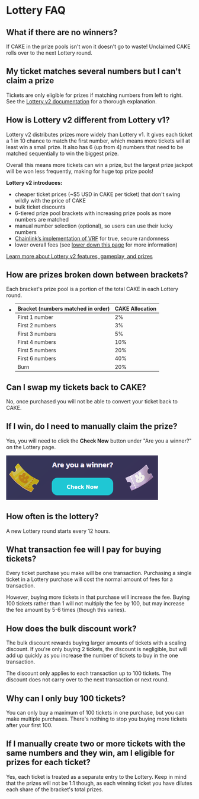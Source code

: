# Lottery FAQ

## What if there are no winners?

If CAKE in the prize pools isn't won it doesn't go to waste! Unclaimed CAKE rolls over to the next Lottery round.

## My ticket matches several numbers but I can't claim a prize

Tickets are only eligible for prizes if matching numbers from left to right. See the [Lottery v2 documentation](./) for a thorough explanation.

## How is Lottery v2 different from Lottery v1?

Lottery v2 distributes prizes more widely than Lottery v1. It gives each ticket a 1 in 10 chance to match the first number, which means more tickets will at least win a small prize. It also has 6 \(up from 4\) numbers that need to be matched sequentially to win the biggest prize.

Overall this means more tickets can win a prize, but the largest prize jackpot will be won less frequently, making for huge top prize pools!

**Lottery v2 introduces:**

* cheaper ticket prices \(~$5 USD in CAKE per ticket\) that don't swing wildly with the price of CAKE
* bulk ticket discounts
* 6-tiered prize pool brackets with increasing prize pools as more numbers are matched
* manual number selection \(optional\), so users can use their lucky numbers
* [Chainlink’s implementation of VRF](https://docs.chain.link/docs/chainlink-vrf/) for true, secure randomness
* lower overall fees \(see [lower down this page](lottery-faq.md#what-transaction-fee-will-i-pay-for-buying-tickets) for more information\)

[Learn more about Lottery v2 features, gameplay, and prizes](./)

## How are prizes broken down between brackets?

Each bracket's prize pool is a portion of the total CAKE in each Lottery round. 

* | Bracket \(numbers matched in order\) | CAKE Allocation |
  | :--- | :--- |
  | First 1 number | 2% |
  | First 2 numbers | 3% |
  | First 3 numbers | 5% |
  | First 4 numbers | 10% |
  | First 5 numbers | 20% |
  | First 6 numbers | 40% |
  | Burn | 20% |

## Can I swap my tickets back to CAKE?

No, once purchased you will not be able to convert your ticket back to CAKE.

## If I win, do I need to manually claim the prize?

Yes, you will need to click the **Check Now** button under "Are you a winner?" on the Lottery page.

![](../../.gitbook/assets/image%20%2886%29.png)

## How often is the lottery?

A new Lottery round starts every 12 hours.

## What transaction fee will I pay for buying tickets?

Every ticket purchase you make will be one transaction. Purchasing a single ticket in a Lottery purchase will cost the normal amount of fees for a transaction.

However, buying more tickets in that purchase will increase the fee. Buying 100 tickets rather than 1 will not multiply the fee by 100, but may increase the fee amount by 5-6 times \(though this varies\).

## How does the bulk discount work?

The bulk discount rewards buying larger amounts of tickets with a scaling discount. If you're only buying 2 tickets, the discount is negligible, but will add up quickly as you increase the number of tickets to buy in the one transaction.

The discount only applies to each transaction up to 100 tickets. The discount does not carry over to the next transaction or next round.

## Why can I only buy 100 tickets?

You can only buy a maximum of 100 tickets in one purchase, but you can make multiple purchases. There's nothing to stop you buying more tickets after your first 100.

## If I manually create two or more tickets with the same numbers and they win, am I eligible for prizes for each ticket?

Yes, each ticket is treated as a separate entry to the Lottery. Keep in mind that the prizes will not be 1:1 though, as each winning ticket you have dilutes each share of the bracket's total prizes.



